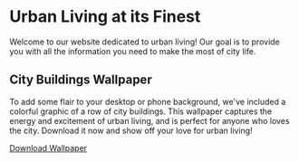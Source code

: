 <!--font:Montserrat-->

# Urban Living at its Finest

Welcome to our website dedicated to urban living! Our goal is to provide you with all the information you need to make the most of city life. 

## City Buildings Wallpaper

To add some flair to your desktop or phone background, we've included a colorful graphic of a row of city buildings. This wallpaper captures the energy and excitement of urban living, and is perfect for anyone who loves the city. Download it now and show off your love for urban living! 

[Download Wallpaper](insert-link-here)

<!--

Write me markdown content of website with wallpaper:

"A colorful graphic of a row of city buildings for an urban or city living website"

The header of the page should not be copy of the text but rather a real content of the website which is using this wallpaper.


---


# Urban Living at its Finest

Welcome to our website dedicated to urban living! Our goal is to provide you with all the information you need to make the most of city life. 

## City Buildings Wallpaper

To add some flair to your desktop or phone background, we've included a colorful graphic of a row of city buildings. This wallpaper captures the energy and excitement of urban living, and is perfect for anyone who loves the city. Download it now and show off your love for urban living! 

[Download Wallpaper](insert-link-here)


---


Write me a Google font which is best fitting for the website.

Pick from the list:
- Lato
- Alegreya
- Barlow Condensed
- Lobster
- Futura
- Cormorant Garamond
- Open Sans
- Dancing Script
- Raleway
- Great Vibes
- Inter
- Poppins
- Playfair Display
- Creepster
- IBM Plex Sans
- Orbitron
- Cabin
- Roboto
- Cinzel
- Exo 2
- Montserrat
- Cinzel Decorative


Write just the font name nothing else.


---


Montserrat

-->
